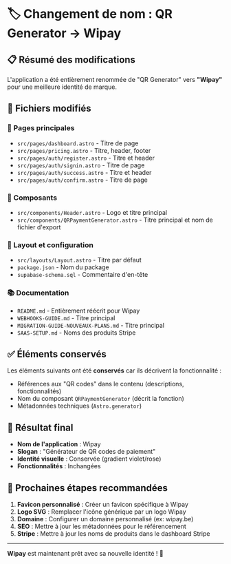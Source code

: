 # 🏷️ Changement de nom : QR Generator → Wipay

## 📋 Résumé des modifications

L'application a été entièrement renommée de "QR Generator" vers **"Wipay"** pour une meilleure identité de marque.

## 🔄 Fichiers modifiés

### 📄 Pages principales

- `src/pages/dashboard.astro` - Titre de page
- `src/pages/pricing.astro` - Titre, header, footer
- `src/pages/auth/register.astro` - Titre et header
- `src/pages/auth/signin.astro` - Titre de page
- `src/pages/auth/success.astro` - Titre et header
- `src/pages/auth/confirm.astro` - Titre de page

### 🧩 Composants

- `src/components/Header.astro` - Logo et titre principal
- `src/components/QRPaymentGenerator.astro` - Titre principal et nom de fichier d'export

### 🎨 Layout et configuration

- `src/layouts/Layout.astro` - Titre par défaut
- `package.json` - Nom du package
- `supabase-schema.sql` - Commentaire d'en-tête

### 📚 Documentation

- `README.md` - Entièrement réécrit pour Wipay
- `WEBHOOKS-GUIDE.md` - Titre principal
- `MIGRATION-GUIDE-NOUVEAUX-PLANS.md` - Titre principal
- `SAAS-SETUP.md` - Noms des produits Stripe

## ✅ Éléments conservés

Les éléments suivants ont été **conservés** car ils décrivent la fonctionnalité :

- Références aux "QR codes" dans le contenu (descriptions, fonctionnalités)
- Nom du composant `QRPaymentGenerator` (décrit la fonction)
- Métadonnées techniques (`Astro.generator`)

## 🎯 Résultat final

- **Nom de l'application** : Wipay
- **Slogan** : "Générateur de QR codes de paiement"
- **Identité visuelle** : Conservée (gradient violet/rose)
- **Fonctionnalités** : Inchangées

## 🚀 Prochaines étapes recommandées

1. **Favicon personnalisé** : Créer un favicon spécifique à Wipay
2. **Logo SVG** : Remplacer l'icône générique par un logo Wipay
3. **Domaine** : Configurer un domaine personnalisé (ex: wipay.be)
4. **SEO** : Mettre à jour les métadonnées pour le référencement
5. **Stripe** : Mettre à jour les noms de produits dans le dashboard Stripe

---

**Wipay** est maintenant prêt avec sa nouvelle identité ! 🎉
